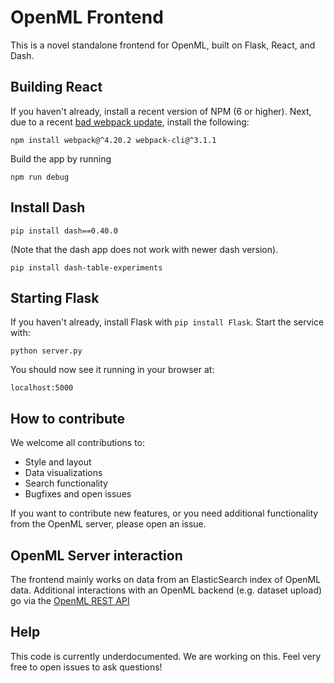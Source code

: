 # OpenML Frontend
This is a novel standalone frontend for OpenML, built on Flask, React, and Dash.

## Building React
If you haven't already, install a recent version of NPM (6 or higher). Next, due to a recent [bad webpack update](https://github.com/plotly/dash-component-boilerplate/issues/12), install the following:

`npm install webpack@^4.20.2 webpack-cli@^3.1.1`

Build the app by running

`npm run debug`
## Install Dash
`pip install dash==0.40.0 ` 

(Note that the dash app does not work with newer dash version).

`pip install dash-table-experiments`

## Starting Flask
If you haven't already, install Flask with `pip install Flask`.
Start the service with:

`python server.py`

You should now see it running in your browser at:

`localhost:5000`

## How to contribute
We welcome all contributions to:
* Style and layout
* Data visualizations
* Search functionality
* Bugfixes and open issues

If you want to contribute new features, or you need additional functionality from the OpenML server, please open an issue.

## OpenML Server interaction
The frontend mainly works on data from an ElasticSearch index of OpenML data.
Additional interactions with an OpenML backend (e.g. dataset upload) go via the [OpenML REST API](https://www.openml.org/api_docs)

## Help
This code is currently underdocumented. We are working on this. Feel very free to open issues to ask questions!
